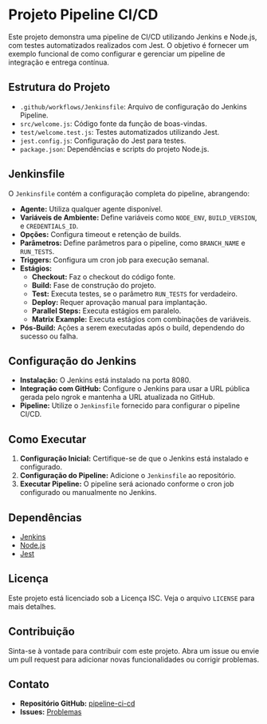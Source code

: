 # Projeto Pipeline CI/CD

Este projeto demonstra uma pipeline de CI/CD utilizando Jenkins e Node.js, com testes automatizados realizados com Jest. O objetivo é fornecer um exemplo funcional de como configurar e gerenciar um pipeline de integração e entrega contínua.

## Estrutura do Projeto

- `.github/workflows/Jenkinsfile`: Arquivo de configuração do Jenkins Pipeline.
- `src/welcome.js`: Código fonte da função de boas-vindas.
- `test/welcome.test.js`: Testes automatizados utilizando Jest.
- `jest.config.js`: Configuração do Jest para testes.
- `package.json`: Dependências e scripts do projeto Node.js.

## Jenkinsfile

O `Jenkinsfile` contém a configuração completa do pipeline, abrangendo:

- **Agente:** Utiliza qualquer agente disponível.
- **Variáveis de Ambiente:** Define variáveis como `NODE_ENV`, `BUILD_VERSION`, e `CREDENTIALS_ID`.
- **Opções:** Configura timeout e retenção de builds.
- **Parâmetros:** Define parâmetros para o pipeline, como `BRANCH_NAME` e `RUN_TESTS`.
- **Triggers:** Configura um cron job para execução semanal.
- **Estágios:**
  - **Checkout:** Faz o checkout do código fonte.
  - **Build:** Fase de construção do projeto.
  - **Test:** Executa testes, se o parâmetro `RUN_TESTS` for verdadeiro.
  - **Deploy:** Requer aprovação manual para implantação.
  - **Parallel Steps:** Executa estágios em paralelo.
  - **Matrix Example:** Executa estágios com combinações de variáveis.
- **Pós-Build:** Ações a serem executadas após o build, dependendo do sucesso ou falha.

## Configuração do Jenkins

- **Instalação:** O Jenkins está instalado na porta 8080.
- **Integração com GitHub:** Configure o Jenkins para usar a URL pública gerada pelo ngrok e mantenha a URL atualizada no GitHub.
- **Pipeline:** Utilize o `Jenkinsfile` fornecido para configurar o pipeline CI/CD.

## Como Executar

1. **Configuração Inicial:** Certifique-se de que o Jenkins está instalado e configurado.
2. **Configuração do Pipeline:** Adicione o `Jenkinsfile` ao repositório.
3. **Executar Pipeline:** O pipeline será acionado conforme o cron job configurado ou manualmente no Jenkins.

## Dependências

- [Jenkins](https://www.jenkins.io/)
- [Node.js](https://nodejs.org/)
- [Jest](https://jestjs.io/)

## Licença

Este projeto está licenciado sob a Licença ISC. Veja o arquivo `LICENSE` para mais detalhes.

## Contribuição

Sinta-se à vontade para contribuir com este projeto. Abra um issue ou envie um pull request para adicionar novas funcionalidades ou corrigir problemas.

## Contato

- **Repositório GitHub:** [pipeline-ci-cd](https://github.com/andppires/pipeline-ci-cd)
- **Issues:** [Problemas](https://github.com/andppires/pipeline-ci-cd/issues)
